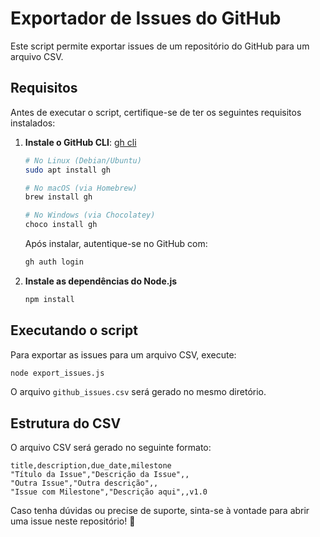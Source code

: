 # Exportador de Issues do GitHub

Este script permite exportar issues de um repositório do GitHub para um arquivo CSV.

## Requisitos

Antes de executar o script, certifique-se de ter os seguintes requisitos instalados:

1. **Instale o GitHub CLI**: [gh cli](https://cli.github.com/)
   ```sh
   # No Linux (Debian/Ubuntu)
   sudo apt install gh
   
   # No macOS (via Homebrew)
   brew install gh
   
   # No Windows (via Chocolatey)
   choco install gh
   ```
   Após instalar, autentique-se no GitHub com:
   ```sh
   gh auth login
   ```

2. **Instale as dependências do Node.js**
   ```sh
   npm install
   ```

## Executando o script

Para exportar as issues para um arquivo CSV, execute:

```sh
node export_issues.js
```

O arquivo `github_issues.csv` será gerado no mesmo diretório.

## Estrutura do CSV

O arquivo CSV será gerado no seguinte formato:

```
title,description,due_date,milestone
"Título da Issue","Descrição da Issue",,
"Outra Issue","Outra descrição",,
"Issue com Milestone","Descrição aqui",,v1.0
```

Caso tenha dúvidas ou precise de suporte, sinta-se à vontade para abrir uma issue neste repositório! 🚀

